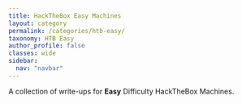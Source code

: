 ```yaml
---
title: HackTheBox Easy Machines
layout: category
permalink: /categories/htb-easy/
taxonomy: HTB Easy
author_profile: false
classes: wide
sidebar:
  nav: "navbar"
---
```


A collection of write-ups for **Easy** Difficulty HackTheBox Machines.
